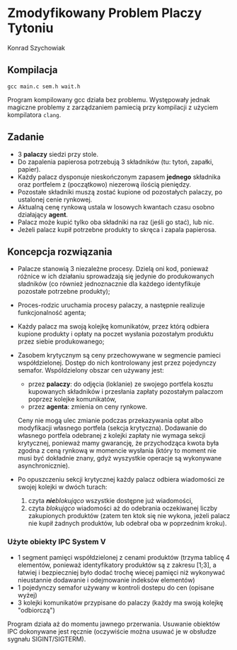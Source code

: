 # Zmodyfikowany Problem Placzy Tytoniu

Konrad Szychowiak

## Kompilacja

```shell
gcc main.c sem.h wait.h
```

Program kompilowany gcc działa bez problemu. Występowały jednak magiczne problemy z zarządzaniem pamiecią przy kompilacji z użyciem kompilatora `clang`.

## Zadanie

* 3 **palaczy** siedzi przy stole.
* Do zapalenia papierosa potrzebują 3 składników (tu: tytoń, zapałki, papier).
* Każdy palacz dysponuje nieskończonym zapasem **jednego** składnika oraz portfelem z (początkowo) niezerową ilością
  pieniędzy.
* Pozostałe składniki muszą zostać kupione od pozostałych palaczy, po ustalonej cenie rynkowej.
* Aktualną cenę rynkową ustala w losowych kwantach czasu osobno działający **agent**.
* Palacz może kupić tylko oba składniki na raz (jeśli go stać), lub nic.
* Jeżeli palacz kupił potrzebne produkty to skręca i zapala papierosa.

## Koncepcja rozwiązania

* Palacze stanowią 3 niezależne procesy. Dzielą oni kod, ponieważ różnice w ich działaniu sprowadzają się jedynie do
   produkowanych sładników (co również jednoznacznie dla każdego identyfikuje pozostałe potrzebne produkty);
* Proces-rodzic uruchamia procesy palaczy, a następnie realizuje funkcjonalność agenta;
* Każdy palacz ma swoją kolejkę komunikatów, przez którą odbiera kupione produkty i opłaty na poczet wysłania pozostałym produktu
  przez siebie produkowanego;
* Zasobem krytycznym są ceny przechowywane w segmencie pamieci współdzielonej. Dostęp do nich kontrolowany jest przez
  pojedynczy semafor. Wspóldzielony obszar cen używany jest:

    - przez **palaczy**: do odjęcia (loklanie) ze swojego portfela kosztu kupowanych składników i przesłania zapłaty pozostałym
      palaczom poprzez kolejke komunikatów,
    - przez **agenta**: zmienia on ceny rynkowe.

  Ceny nie mogą ulec zmianie podczas przekazywania opłat albo modyfikacji własnego portfela (sekcja krytyczna). Dodawanie do własnego
  portfela odebranej z kolejki zapłaty nie wymaga sekcji krytycznej, ponieważ mamy gwarancję, że przychodząca kwota była zgodna z ceną rynkową w
  momencie wysłania
  (który to moment nie musi być dokładnie znany, gdyż wyszystkie operacje są wykonywane asynchronicznie).

* Po opuszczeniu sekcji krytycznej każdy palacz odbiera wiadomości ze swojej kolejki w dwóch turach:
    1. czyta _**nie**blokująco_ wszystkie dostępne już wiadomości,
    1. czyta _blokująco_ wiadomości aż do odebrania oczekiwanej liczby zakupionych produktów
       (zatem ten ktok się nie wykona, jeżeli palacz nie kupił żadnych produktów, lub odebrał oba w poprzednim kroku).
       
### Użyte obiekty IPC System V

* 1 segment pamięci współdzielonej z cenami produktów (trzyma tablicę 4 elementów, ponieważ identyfikatory produktów są z zakresu [1;3],
  a łatwiej i bezpieczniej było dodać trochę wiecej pamięci niż wykonywać nieustannie dodawanie i odejmowanie indeksów elementów)
* 1 pojedynczy semafor używany w kontroli dostepu do cen (opisane wyżej)
* 3 kolejki komunikatów przypisane do palaczy (każdy ma swoją kolejkę "odbiorczą")

Program działa aż do momentu jawnego przerwania. Usuwanie obiektów IPC dokonywane jest ręcznie 
(oczywiście można usuwać je w obsłudze sygnału SIGINT/SIGTERM).
